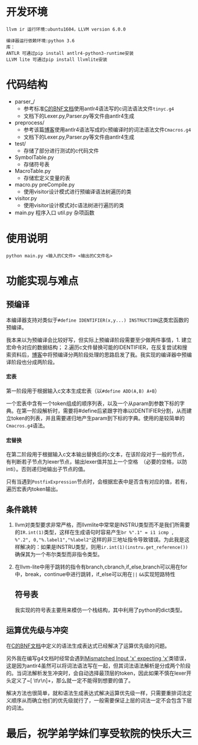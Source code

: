 # 开发环境

```
llvm ir 运行环境:ubuntu1604，LLVM version 6.0.0

编译器运行依赖环境:python 3.6
库：
ANTLR 可通过pip install antlr4-python3-runtime安装
LLVM lite 可通过pip install llvmlite安装
```

# 代码结构

* parser_/
  * 参考标准[C的BNF文档]([https://cs.wmich.edu/~gupta/teaching/cs4850/sumII06/The%20syntax%20of%20C%20in%20Backus-Naur%20form.htm])使用antlr4语法写的c词法语法文件`tinyc.g4`
  * 文档下的Lexer.py,Parser.py等文件由antlr4生成
* preprocess/
  * 参考该篇[博客]( http://wrice.blogspot.com/2013/12/antlr-grammar-for-cc-preprocessor.html )使用antlr4语法写成的c预编译时的词法语法文件`Cmacros.g4`
  * 文档下的Lexer.py,Parser.py等文件由antlr4生成
* test/
  * 存储了部分进行测试的c代码文件
* SymbolTable.py
  * 存储符号表
* MacroTable.py
  * 存储宏定义变量的表
* macro.py preCompile.py
  * 使用visitor设计模式进行预编译语法树遍历的类
* visitor.py
  * 使用visitor设计模式对c语法树进行遍历的类
* main.py 程序入口 util.py 杂项函数

# 使用说明

```
python main.py <输入的C文件> <输出的C文件名>
```

# 功能实现与难点

## 预编译

本编译器支持对类似于`#define IDENTIFIER(x,y...) INSTRUCTION`这类宏函数的预编译。

我本来以为预编译会比较好写，但实际上预编译阶段需要至少做两件事情，1. 建立宏命令对应的数据结构； 2.遍历c文件替换可能的IDENTIFIER，在反复尝试和搜索资料后，[博客]( http://wrice.blogspot.com/2013/12/antlr-grammar-for-cc-preprocessor.html )中将预编译分两阶段处理的思路启发了我。我实现的编译器中预编译阶段也分成两阶段。

#### 宏表

第一阶段用于根据输入c文本生成宏表（以`#define ADD(A,B) A+B`）

一个宏表中含有一个token组成的顺序列表，以及一个从param到参数下标的字典。在第一阶段解析时，需要将#define后紧跟字符串以IDENTIFIER分割，从而建立token的列表，并且需要递归地产生param到下标的字典。使用的是较简单的`Cmacros.g4`语法。

#### 宏替换

在第二阶段用于根据输入c文本输出替换后的c文本，在该阶段对于一般的节点，有判断若子节点为lexer节点，输出lexer值并加上一个空格` `（必要的空格，以防inti）。否则递归地输出子节点的值。

只有当遇到`PostfixExpression`节点时，会根据宏表中是否含有对应的值，若有，遍历宏表内token输出。

## 条件跳转

1. llvm对类型要求非常严格，而llvmlite中常常是INSTRU类型而不是我们所需要的`IR.int(1)`类型，这样在生成语句时容易产生`br %".1" = i1 icmp , %".2", 0,"%.label1","%label2"`这样的非三地址指令导致错误。为此我是这样解决的：如果是INSTRU类型，则用`ir.int(1)(instru.get_reference())`确保其为一个布尔类型而非指令类型。

2. 在llvm-lite中用于跳转的指令有branch,cbranch,if_else,branch可以用在for中，break，continue中进行跳转，if_else可以用在`||` `&&`实现短路特性

   ## 符号表

   我实现的符号表主要用来模仿一个栈结构，其中利用了python的dict类型。

## 运算优先级与冲突

在[C的BNF文档]([https://cs.wmich.edu/~gupta/teaching/cs4850/sumII06/The%20syntax%20of%20C%20in%20Backus-Naur%20form.htm])中定义的语法生成表达式已经解决了运算优先级的问题。

另外我在编写g4文档时经常会遇到[Mismatched Input 'x' expecting 'x'](https://stackoverflow.com/questions/29777778/antlr-4-5-mismatched-input-x-expecting-x)类错误，这是因为antlr4虽然可以将词法语法写在一起，但其词法语法解析是分成两个阶段的。当词法解析发生冲突时，会自动选择最顶层的token，因此如果不慎在lexer开头定义了~[ \t\r\n]+，那么就一定不能得到想要的值了。

解决方法也很简单，就和语法生成表达式解决运算优先级一样，只需要重排词法定义顺序从而确立他们的优先级就行了，一般需要保证上层的词法一定不会包含下层的词法。



# 最后，祝学弟学妹们享受软院的快乐大三
